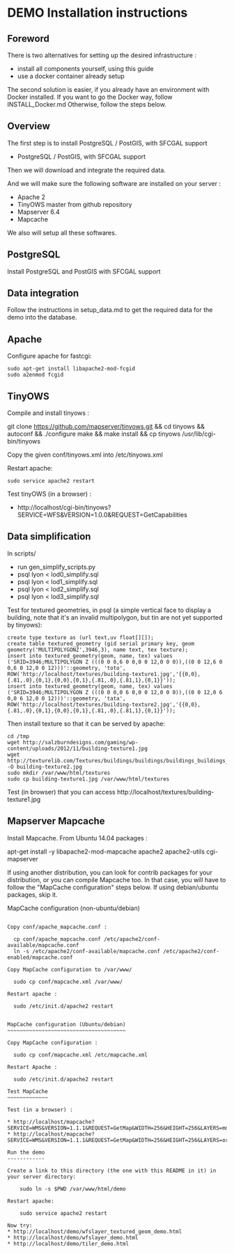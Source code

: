 DEMO Installation instructions
==============================

Foreword
--------

There is two alternatives for setting up the desired infrastructure :
* install all components yourself, using this guide
* use a docker container already setup

The second solution is easier, if you already have an environment with Docker installed.
If you want to go the Docker way, follow INSTALL_Docker.md
Otherwise, follow the steps below.

Overview
--------

The first step is to install PostgreSQL / PostGIS, with SFCGAL support
* PostgreSQL / PostGIS, with SFCGAL support

Then we will download and integrate the required data.

And we will make sure the following software are installed on your server :
* Apache 2
* TinyOWS master from github repository
* Mapserver 6.4
* Mapcache

We also will setup all these softwares.

PostgreSQL
----------

Install PostgreSQL and PostGIS with SFCGAL support

Data integration
----------------

Follow the instructions in setup_data.md to get the required data for the demo into the database.

Apache
------

Configure apache for fastcgi:

    sudo apt-get install libapache2-mod-fcgid
    sudo a2enmod fcgid

TinyOWS
-------

Compile and install tinyows :

  git clone https://github.com/mapserver/tinyows.git &&
  cd tinyows && autoconf && ./configure 
  make && make install && cp tinyows /usr/lib/cgi-bin/tinyows

Copy the given conf/tinyows.xml into /etc/tinyows.xml

Restart apache:

    sudo service apache2 restart

Test tinyOWS (in a browser) :
* http://localhost/cgi-bin/tinyows?SERVICE=WFS&VERSION=1.0.0&REQUEST=GetCapabilities

Data simplification
-------------------

In scripts/
* run gen_simplify_scripts.py
* psql lyon < lod0_simplify.sql
* psql lyon < lod1_simplify.sql
* psql lyon < lod2_simplify.sql
* psql lyon < lod3_simplify.sql

Test for textured geometries, in psql (a simple vertical face to display a building, note that it's an invalid multipolygon, but tin are not yet supported by tinyows):

    create type texture as (url text,uv float[][]);
    create table textured_geometry (gid serial primary key, geom geometry('MULTIPOLYGONZ',3946,3), name text, tex texture);
    insert into textured_geometry(geom, name, tex) values ('SRID=3946;MULTIPOLYGON Z (((0 0 0,6 0 0,0 0 12,0 0 0)),((0 0 12,6 0 0,6 0 12,0 0 12)))'::geometry, 'toto', ROW('http://localhost/textures/building-texture1.jpg','{{0,0},{.81,.0},{0,1},{0,0},{0,1},{.81,.0},{.81,1},{0,1}}'));
    insert into textured_geometry(geom, name, tex) values ('SRID=3946;MULTIPOLYGON Z (((0 0 0,0 6 0,0 0 12,0 0 0)),((0 0 12,0 6 0,0 6 12,0 0 12)))'::geometry, 'tata', ROW('http://localhost/textures/building-texture2.jpg','{{0,0},{.81,.0},{0,1},{0,0},{0,1},{.81,.0},{.81,1},{0,1}}'));

Then install texture so that it can be served by apache:

    cd /tmp
    wget http://salzburndesigns.com/gaming/wp-content/uploads/2012/11/building-texture1.jpg 
    wget http://texturelib.com/Textures/buildings/buildings/buildings_buildings_0095_01_preview.jpg -O building-texture2.jpg
    sudo mkdir /var/www/html/textures
    sudo cp building-texture1.jpg /var/www/html/textures

Test (in browser) that you can access http://localhost/textures/building-texture1.jpg

Mapserver Mapcache
------------------

Install Mapcache. 
From Ubuntu 14.04 packages :

  apt-get install -y libapache2-mod-mapcache apache2 apache2-utils cgi-mapserver

If using another distribution, you can look for contrib packages for your distribution, or you can compile Mapcache too. In that case, you will have to follow the "MapCache configuration" steps below. If using debian/ubuntu packages, skip it.

MapCache configuration (non-ubuntu/debian)
~~~~~~~~~~~~~~~~~~~~~~~~~~~~~~~~~~~~~~~~~~

Copy conf/apache_mapcache.conf :

  cp conf/apache_mapcache.conf /etc/apache2/conf-available/mapcache.conf
  ln -s /etc/apache2/conf-available/mapcache.conf /etc/apache2/conf-enabled/mapcache.conf

Copy MapCache configuration to /var/www/

  sudo cp conf/mapcache.xml /var/www/

Restart apache :

  sudo /etc/init.d/apache2 restart


MapCache configuration (Ubuntu/debian)
~~~~~~~~~~~~~~~~~~~~~~~~~~~~~~~~~~~~~~

Copy MapCache configuration :

  sudo cp conf/mapcache.xml /etc/mapcache.xml

Restart Apache :

  sudo /etc/init.d/apache2 restart

Test MapCache
~~~~~~~~~~~~~

Test (in a browser) :

* http://localhost/mapcache?SERVICE=WMS&VERSION=1.1.1&REQUEST=GetMap&WIDTH=256&HEIGHT=256&LAYERS=mnt&STYLES=&FORMAT=image/png&SRS=EPSG:3946&TILED=true&DPI=96&MAP_RESOLUTION=96&FORMAT_OPTIONS=dpi:96&TRANSPARENT=TRUE&BBOX=1848500,5172000,1850500,5174000
* http://localhost/mapcache?SERVICE=WMS&VERSION=1.1.1&REQUEST=GetMap&WIDTH=256&HEIGHT=256&LAYERS=ortho&STYLES=&FORMAT=image/png&SRS=EPSG:3946&TILED=true&DPI=96&MAP_RESOLUTION=96&FORMAT_OPTIONS=dpi:96&TRANSPARENT=TRUE&BBOX=1848500,5172000,1850500,5174000 

Run the demo
------------

Create a link to this directory (the one with this README in it) in your server directory:

    sudo ln -s $PWD /var/www/html/demo

Restart apache:

    sudo service apache2 restart

Now try:
* http://localhost/demo/wfslayer_textured_geom_demo.html
* http://localhost/demo/wfslayer_demo.html
* http://localhost/demo/tiler_demo.html

